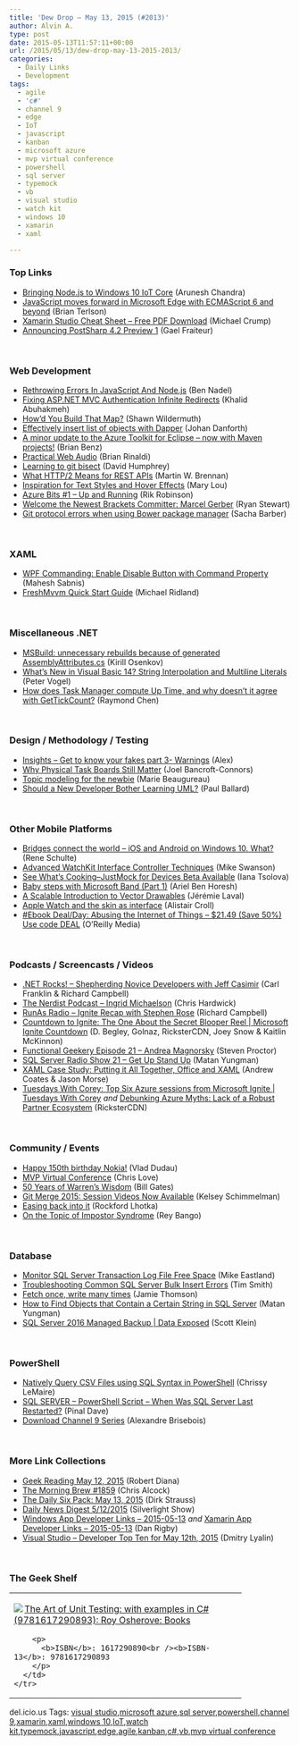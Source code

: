 ```yaml
---
title: 'Dew Drop – May 13, 2015 (#2013)'
author: Alvin A.
type: post
date: 2015-05-13T11:57:11+00:00
url: /2015/05/13/dew-drop-may-13-2015-2013/
categories:
  - Daily Links
  - Development
tags:
  - agile
  - 'c#'
  - channel 9
  - edge
  - IoT
  - javascript
  - kanban
  - microsoft azure
  - mvp virtual conference
  - powershell
  - sql server
  - typemock
  - vb
  - visual studio
  - watch kit
  - windows 10
  - xamarin
  - xaml

---
```

### <a name="top"></a>Top Links

  * <a href="http://blogs.windows.com/buildingapps/2015/05/12/bringing-node-js-to-windows-10-iot-core/" target="_blank">Bringing Node.js to Windows 10 IoT Core</a> (Arunesh Chandra)
  * <a href="http://blogs.windows.com/msedgedev/2015/05/12/javascript-moves-forward-in-microsoft-edge-with-ecmascript-6-and-beyond/" target="_blank">JavaScript moves forward in Microsoft Edge with ECMAScript 6 and beyond</a> (Brian Terlson)
  * <a href="http://developer.telerik.com/announcements/xamarin-studio-cheat-sheet-free-pdf-download/" target="_blank">Xamarin Studio Cheat Sheet – Free PDF Download</a> (Michael Crump)
  * <a href="http://feedproxy.google.com/~r/postsharp/~3/_b0KUnDYdVI/post.aspx" target="_blank">Announcing PostSharp 4.2 Preview 1</a> (Gael Fraiteur)

&nbsp;

### <a name="web"></a>Web Development

  * <a href="http://www.bennadel.com/blog/2831-rethrowing-errors-in-javascript-and-node-js.htm" target="_blank">Rethrowing Errors In JavaScript And Node.js</a> (Ben Nadel)
  * <a href="http://khalidabuhakmeh.com/fixing-asp-net-mvc-authentication-infinite-redirects" target="_blank">Fixing ASP.NET MVC Authentication Infinite Redirects</a> (Khalid Abuhakmeh)
  * <a href="http://wildermuth.com/2015/05/12/How_d_You_Build_That_Map" target="_blank">How&#8217;d You Build That Map?</a> (Shawn Wildermuth)
  * <a href="http://weblogs.asp.net:80/jdanforth/effectively-insert-list-of-objects-with-dapper" target="_blank">Effectively insert list of objects with Dapper</a> (Johan Danforth)
  * <a href="https://msopentech.com/blog/2015/05/12/a-minor-update-to-the-azure-toolkit-for-eclipse-now-with-maven-projects/" target="_blank">A minor update to the Azure Toolkit for Eclipse – now with Maven projects!</a> (Brian Benz)
  * <a href="http://developer.telerik.com/featured/practical-web-audio/" target="_blank">Practical Web Audio</a> (Brian Rinaldi)
  * <a href="http://blog.humphd.org/learning-to-git-bisect/" target="_blank">Learning to git bisect</a> (David Humphrey)
  * <a href="http://feedproxy.google.com/~r/ProgrammableWeb/~3/3xl4M96Vb0Q/12" target="_blank">What HTTP/2 Means for REST APIs</a> (Martin W. Brennan)
  * <a href="http://feedproxy.google.com/~r/tympanus/~3/3bDxEEfuJNk/" target="_blank">Inspiration for Text Styles and Hover Effects</a> (Mary Lou)
  * <a href="http://www.wintellect.com/devcenter/rrobinson/azure-bits-1-up-and-running" target="_blank">Azure Bits #1 – Up and Running</a> (Rik Robinson)
  * <a href="http://blog.brackets.io/2015/05/12/welcome-the-newest-brackets-committer-marcel-gerber/" target="_blank">Welcome the Newest Brackets Committer: Marcel Gerber</a> (Ryan Stewart)
  * <a href="https://sachabarbs.wordpress.com/2015/05/12/git-protocol-errors-when-using-bower-package-manager/" target="_blank">Git protocol errors when using Bower package manager</a> (Sacha Barber)

&nbsp;

### <a name="silverlight"></a>XAML

  * <a href="http://feedproxy.google.com/~r/netCurryRecentArticles/~3/jMKqUl7ysqE/ShowArticle.aspx" target="_blank">WPF Commanding: Enable Disable Button with Command Property</a> (Mahesh Sabnis)
  * <a href="http://www.michaelridland.com/xamarin/freshmvvm-quick-start-guide/" target="_blank">FreshMvvm Quick Start Guide</a> (Michael Ridland)

&nbsp;

### <a name="dotnet"></a>Miscellaneous .NET

  * <a href="http://blogs.msdn.com/b/kirillosenkov/archive/2015/05/12/msbuild-unnecessary-rebuilds-because-of-generated-assemblyattributes-cs.aspx" target="_blank">MSBuild: unnecessary rebuilds because of generated AssemblyAttributes.cs</a> (Kirill Osenkov)
  * <a href="https://visualstudiomagazine.com/blogs/tool-tracker/2015/05/vb-14-string-interpolation-multiline-literals.aspx" target="_blank">What&#8217;s New in Visual Basic 14? String Interpolation and Multiline Literals</a> (Peter Vogel)
  * <a href="http://blogs.msdn.com/b/oldnewthing/archive/2015/05/12/10614015.aspx" target="_blank">How does Task Manager compute Up Time, and why doesn&#8217;t it agree with GetTickCount?</a> (Raymond Chen)

&nbsp;

### <a name="design"></a>Design / Methodology / Testing

  * <a href="http://feedproxy.google.com/~r/Typemock/~3/G-FTjN4t2DY/insights-get-to-know-your-fakes-part-3-warnings.html" target="_blank">Insights – Get to know your fakes part 3- Warnings</a> (Alex)
  * <a href="http://feedproxy.google.com/~r/LeadingAgile/~3/sDyGXnG-h7s/" target="_blank">Why Physical Task Boards Still Matter</a> (Joel Bancroft-Connors)
  * <a href="http://feedproxy.google.com/~r/oreilly/news/~3/bZH8jjcd51A/topic-modeling-for-the-newbie.html" target="_blank">Topic modeling for the newbie</a> (Marie Beaugureau)
  * <a href="http://www.wintellect.com/devcenter/paulballard/should-a-new-developer-bother-learning-uml" target="_blank">Should a New Developer Bother Learning UML?</a> (Paul Ballard)

&nbsp;

### <a name="mobile"></a>Other Mobile Platforms

  * <a href="http://kodierer.blogspot.com/2015/05/bridges-connect-world-ios-and-android.html" target="_blank">Bridges connect the world &#8211; iOS and Android on Windows 10. What?</a> (Rene Schulte)
  * <a href="http://blog.mikeswanson.com/post/118761670244" target="_blank">Advanced WatchKit Interface Controller Techniques</a> (Mike Swanson)
  * <a href="http://feedproxy.google.com/~r/Telerik/~3/wTELUyhLAEU/see-what's-cooking--justmock-for-devices-beta-available" target="_blank">See What&#8217;s Cooking&#8211;JustMock for Devices Beta Available</a> (Iana Tsolova)
  * <a href="http://blogs.microsoft.co.il/arielbh/2015/05/12/baby-steps-with-microsoft-band-part-1/" target="_blank">Baby steps with Microsoft Band (Part 1)</a> (Ariel Ben Horesh)
  * <a href="http://blog.xamarin.com/a-scalable-introduction-to-vector-drawables/" target="_blank">A Scalable Introduction to Vector Drawables</a> (Jérémie Laval)
  * <a href="http://feedproxy.google.com/~r/oreilly/news/~3/FyPwR8OtVe4/apple-watch-and-the-skin-as-interface.html" target="_blank">Apple Watch and the skin as interface</a> (Alistair Croll)
  * <a href="http://feedproxy.google.com/~r/oreilly/news/~3/hHBcRZqs98g/0636920033547.do" target="_blank">#Ebook Deal/Day: Abusing the Internet of Things &#8211; $21.49 (Save 50%) Use code DEAL</a> (O&#8217;Reilly Media)

&nbsp;

### <a name="podcasts"></a>Podcasts / Screencasts / Videos

  * <a href="http://www.dotnetrocks.com/default.aspx?ShowNum=1138" target="_blank">.NET Rocks! &#8211; Shepherding Novice Developers with Jeff Casimir</a> (Carl Franklin & Richard Campbell)
  * <a href="http://nerdist.libsyn.com/ingrid-michaelson" target="_blank">The Nerdist Podcast &#8211; Ingrid Michaelson</a> (Chris Hardwick)
  * <a href="http://feedproxy.google.com/~r/RunaAsRadioWma/~3/mPHsC9GGzq4/default.aspx" target="_blank">RunAs Radio &#8211; Ignite Recap with Stephen Rose</a> (Richard Campbell)
  * <a href="http://channel9.msdn.com/Shows/Microsoft-Ignite-Countdown/Countdown-to-Ignite-The-One-About-the-Secret-Blooper-Reel" target="_blank">Countdown to Ignite: The One About the Secret Blooper Reel | Microsoft Ignite Countdown</a> (D. Begley, Golnaz, RicksterCDN, Joey Snow & Kaitlin McKinnon)
  * <a href="http://www.functionalgeekery.com/functional-geekery-episode-21-andrea-magnorsky/" target="_blank">Functional Geekery Episode 21 – Andrea Magnorsky</a> (Steven Proctor)
  * <a href="http://www.sqlserverradio.com/show21/" target="_blank">SQL Server Radio Show 21 – Get Up Stand Up</a> (Matan Yungman)
  * <a href="https://channel9.msdn.com/Events/Build/2015/2-776" target="_blank">XAML Case Study: Putting it All Together, Office and XAML</a> (Andrew Coates & Jason Morse)
  * <a href="http://channel9.msdn.com/Shows/Tuesdays-With-Corey/Tuesdays-With-Corey-Top-Six-Azure-sessions-from-Microsoft-Ignite" target="_blank">Tuesdays With Corey: Top Six Azure sessions from Microsoft Ignite | Tuesdays With Corey</a> _and_ <a href="http://channel9.msdn.com/Blogs/Regular-IT-Guy/Debunking-Azure-Myths-Lack-of-a-Robust-Partner-Ecosystem" target="_blank">Debunking Azure Myths: Lack of a Robust Partner Ecosystem</a> (RicksterCDN)

&nbsp;

### <a name="events"></a>Community / Events

  * <a href="http://feedproxy.google.com/~r/neowin-main/~3/1nHl0eS917I/story01.htm" target="_blank">Happy 150th birthday Nokia!</a> (Vlad Dudau)
  * <a href="http://www.love2dev.com/#!article/MVP-Virtual-Conference" target="_blank">MVP Virtual Conference</a> (Chris Love)
  * <a href="http://www.gatesnotes.com/About-Bill-Gates/50-Years-of-Warrens-Wisdom" target="_blank">50 Years of Warren’s Wisdom</a> (Bill Gates)
  * <a href="https://github.com/blog/2001-git-merge-2015-session-videos-now-available" target="_blank">Git Merge 2015: Session Videos Now Available</a> (Kelsey Schimmelman)
  * <a href="http://www.lhotka.net/weblog/EasingBackIntoIt.aspx" target="_blank">Easing back into it</a> (Rockford Lhotka)
  * <a href="http://feedproxy.google.com/~r/reybango/zSyW/~3/j0s_fgXTeO4/" target="_blank">On the Topic of Impostor Syndrome</a> (Rey Bango)

&nbsp;

### <a name="sql"></a>Database

  * <a href="http://feedproxy.google.com/~r/MSSQLTips-LatestSqlServerTips/~3/YnV_aQHKe2c/tip.asp" target="_blank">Monitor SQL Server Transaction Log File Free Space</a> (Mike Eastland)
  * <a href="http://feedproxy.google.com/~r/MSSQLTips-LatestSqlServerTips/~3/lXcVkZLeFEI/tip.asp" target="_blank">Troubleshooting Common SQL Server Bulk Insert Errors</a> (Tim Smith)
  * <a href="http://feedproxy.google.com/~r/jamiet/~3/fDY_5Mqia7M/fetch-once-write-many-times.aspx" target="_blank">Fetch once, write many times</a> (Jamie Thomson)
  * <a href="http://www.madeirasql.com/find-objects-that-contain-a-certain-string/" target="_blank">How to Find Objects that Contain a Certain String in SQL Server</a> (Matan Yungman)
  * <a href="http://channel9.msdn.com/Shows/Data-Exposed/SQL-Server-2016-Managed-Backup" target="_blank">SQL Server 2016 Managed Backup | Data Exposed</a> (Scott Klein)

&nbsp;

### <a name="ps"></a>PowerShell

  * <a href="http://www.powershellmagazine.com/2015/05/12/natively-query-csv-files-using-sql-syntax-in-powershell/" target="_blank">Natively Query CSV Files using SQL Syntax in PowerShell</a> (Chrissy LeMaire)
  * <a href="http://blog.sqlauthority.com/2015/05/13/sql-server-powershell-script-when-was-sql-server-last-restarted/" target="_blank">SQL SERVER – PowerShell Script – When Was SQL Server Last Restarted?</a> (Pinal Dave)
  * <a href="http://feedproxy.google.com/~r/CanDevs/~3/PlxMcUB1StE/download-channel-9-series.aspx" target="_blank">Download Channel 9 Series</a> (Alexandre Brisebois)

&nbsp;

### <a name="links"></a>More Link Collections

  * <a href="http://feeds.regulargeek.com/~r/RegularGeek/~3/W0hAhcKTocQ/" target="_blank">Geek Reading May 12, 2015</a> (Robert Diana)
  * <a href="http://feedproxy.google.com/~r/ReflectivePerspective/~3/dcURjkoZqtA/" target="_blank">The Morning Brew #1859</a> (Chris Alcock)
  * <a href="http://www.dirkstrauss.com/programming/visual-studio-extensions-future" target="_blank">The Daily Six Pack: May 13, 2015</a> (Dirk Strauss)
  * <a href="http://feedproxy.google.com/~r/silverlightshow/~3/gxSs2sk0GEI/Daily-News-Digest-5-12-2015.aspx" target="_blank">Daily News Digest 5/12/2015</a> (Silverlight Show)
  * <a href="http://windowsappdev.com/2015/05/windows-app-developer-links-2015-05-13/" target="_blank">Windows App Developer Links &#8211; 2015-05-13</a> _and_ <a href="http://allaboutxamarin.com/2015/05/xamarin-app-developer-links-2015-05-13/" target="_blank">Xamarin App Developer Links &#8211; 2015-05-13</a> (Dan Rigby)
  * <a href="http://www.lyalin.com/2015/05/12/visual-studio-developer-top-ten-for-may-12th-2015/" target="_blank">Visual Studio – Developer Top Ten for May 12th, 2015</a> (Dmitry Lyalin)

&nbsp;

### <a name="shelf"></a>The Geek Shelf

<div id="scid:7dc1bd33-94bd-46fd-a20b-0131235bcd47:31a9ccdf-b0e5-4a54-acc2-c484e8f288b1" class="wlWriterEditableSmartContent" style="float: none; padding-bottom: 0px; padding-top: 0px; padding-left: 0px; margin: 0px; display: inline; padding-right: 0px">
  <table cellspacing="0" cellpadding="2" width="400" border="0" unselectable="on">
    <tr>
      <td valign="top" width="400">
        <p>
          <a title="The Art of Unit Testing: with examples in C# (9781617290893): Roy Osherove: Books" href="http://www.amazon.com/exec/obidos/ASIN/1617290890/alvinashcraft-20"><img data-recalc-dims="1" decoding="async" src="https://i0.wp.com/images.amazon.com/images/P/1617290890.01.MZZZZZZZ.jpg?w=660" border="0" align="left" style="float:left" />The Art of Unit Testing: with examples in C# (9781617290893): Roy Osherove: Books</a>
        </p>
        
        <p>
          <b>ISBN</b>: 1617290890<br /><b>ISBN-13</b>: 9781617290893
        </p>
      </td>
    </tr>
  </table>
</div>

<div id="scid:0767317B-992E-4b12-91E0-4F059A8CECA8:e260476e-9edb-4222-b65f-9de553286ce0" class="wlWriterEditableSmartContent" style="float: none; padding-bottom: 0px; padding-top: 0px; padding-left: 0px; margin: 0px; display: inline; padding-right: 0px">
  del.icio.us Tags: <a href="http://del.icio.us/popular/visual+studio" rel="tag">visual studio</a>,<a href="http://del.icio.us/popular/microsoft+azure" rel="tag">microsoft azure</a>,<a href="http://del.icio.us/popular/sql+server" rel="tag">sql server</a>,<a href="http://del.icio.us/popular/powershell" rel="tag">powershell</a>,<a href="http://del.icio.us/popular/channel+9" rel="tag">channel 9</a>,<a href="http://del.icio.us/popular/xamarin" rel="tag">xamarin</a>,<a href="http://del.icio.us/popular/xaml" rel="tag">xaml</a>,<a href="http://del.icio.us/popular/windows+10" rel="tag">windows 10</a>,<a href="http://del.icio.us/popular/IoT" rel="tag">IoT</a>,<a href="http://del.icio.us/popular/watch+kit" rel="tag">watch kit</a>,<a href="http://del.icio.us/popular/typemock" rel="tag">typemock</a>,<a href="http://del.icio.us/popular/javascript" rel="tag">javascript</a>,<a href="http://del.icio.us/popular/edge" rel="tag">edge</a>,<a href="http://del.icio.us/popular/agile" rel="tag">agile</a>,<a href="http://del.icio.us/popular/kanban" rel="tag">kanban</a>,<a href="http://del.icio.us/popular/c%23" rel="tag">c#</a>,<a href="http://del.icio.us/popular/vb" rel="tag">vb</a>,<a href="http://del.icio.us/popular/mvp+virtual+conference" rel="tag">mvp virtual conference</a>
</div>